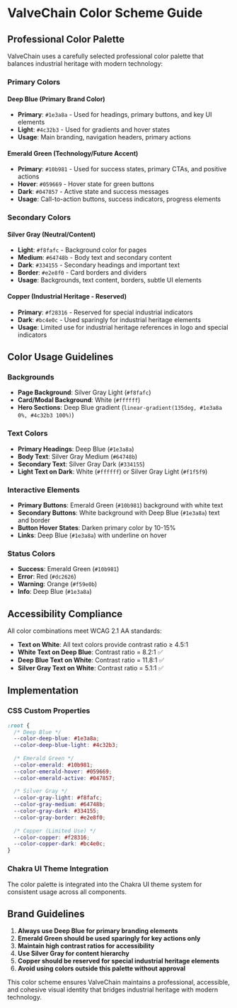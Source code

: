 # ValveChain Color Scheme Guide

## Professional Color Palette

ValveChain uses a carefully selected professional color palette that balances industrial heritage with modern technology:

### Primary Colors

#### Deep Blue (Primary Brand Color)
- **Primary**: `#1e3a8a` - Used for headings, primary buttons, and key UI elements
- **Light**: `#4c32b3` - Used for gradients and hover states
- **Usage**: Main branding, navigation headers, primary actions

#### Emerald Green (Technology/Future Accent)
- **Primary**: `#10b981` - Used for success states, primary CTAs, and positive actions
- **Hover**: `#059669` - Hover state for green buttons
- **Dark**: `#047857` - Active state and success messages
- **Usage**: Call-to-action buttons, success indicators, progress elements

### Secondary Colors

#### Silver Gray (Neutral/Content)
- **Light**: `#f8fafc` - Background color for pages
- **Medium**: `#64748b` - Body text and secondary content
- **Dark**: `#334155` - Secondary headings and important text
- **Border**: `#e2e8f0` - Card borders and dividers
- **Usage**: Backgrounds, text content, borders, subtle UI elements

#### Copper (Industrial Heritage - Reserved)
- **Primary**: `#f28316` - Reserved for special industrial indicators
- **Dark**: `#bc4e0c` - Used sparingly for industrial heritage elements
- **Usage**: Limited use for industrial heritage references in logo and special indicators

## Color Usage Guidelines

### Backgrounds
- **Page Background**: Silver Gray Light (`#f8fafc`)
- **Card/Modal Background**: White (`#ffffff`)
- **Hero Sections**: Deep Blue gradient (`linear-gradient(135deg, #1e3a8a 0%, #4c32b3 100%)`)

### Text Colors
- **Primary Headings**: Deep Blue (`#1e3a8a`)
- **Body Text**: Silver Gray Medium (`#64748b`)
- **Secondary Text**: Silver Gray Dark (`#334155`)
- **Light Text on Dark**: White (`#ffffff`) or Silver Gray Light (`#f1f5f9`)

### Interactive Elements
- **Primary Buttons**: Emerald Green (`#10b981`) background with white text
- **Secondary Buttons**: White background with Deep Blue (`#1e3a8a`) text and border
- **Button Hover States**: Darken primary color by 10-15%
- **Links**: Deep Blue (`#1e3a8a`) with underline on hover

### Status Colors
- **Success**: Emerald Green (`#10b981`)
- **Error**: Red (`#dc2626`)
- **Warning**: Orange (`#f59e0b`)
- **Info**: Deep Blue (`#1e3a8a`)

## Accessibility Compliance

All color combinations meet WCAG 2.1 AA standards:

- **Text on White**: All text colors provide contrast ratio ≥ 4.5:1
- **White Text on Deep Blue**: Contrast ratio = 8.2:1 ✅
- **Deep Blue Text on White**: Contrast ratio = 11.8:1 ✅
- **Silver Gray Text on White**: Contrast ratio = 5.1:1 ✅

## Implementation

### CSS Custom Properties
```css
:root {
  /* Deep Blue */
  --color-deep-blue: #1e3a8a;
  --color-deep-blue-light: #4c32b3;
  
  /* Emerald Green */
  --color-emerald: #10b981;
  --color-emerald-hover: #059669;
  --color-emerald-active: #047857;
  
  /* Silver Gray */
  --color-gray-light: #f8fafc;
  --color-gray-medium: #64748b;
  --color-gray-dark: #334155;
  --color-gray-border: #e2e8f0;
  
  /* Copper (Limited Use) */
  --color-copper: #f28316;
  --color-copper-dark: #bc4e0c;
}
```

### Chakra UI Theme Integration
The color palette is integrated into the Chakra UI theme system for consistent usage across all components.

## Brand Guidelines

1. **Always use Deep Blue for primary branding elements**
2. **Emerald Green should be used sparingly for key actions only**
3. **Maintain high contrast ratios for accessibility**
4. **Use Silver Gray for content hierarchy**
5. **Copper should be reserved for special industrial heritage elements**
6. **Avoid using colors outside this palette without approval**

This color scheme ensures ValveChain maintains a professional, accessible, and cohesive visual identity that bridges industrial heritage with modern technology.